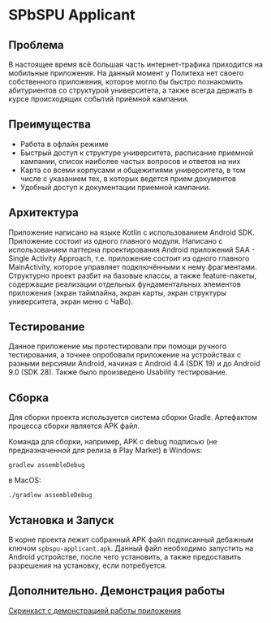 # SPbSPU Applicant

## Проблема
В настоящее время всё большая часть интернет-трафика приходится на мобильные приложения. На данный момент у Политеха нет своего собственного приложения, которое могло бы быстро познакомить абитуриентов со структурой университета, а также всегда держать в курсе происходящих событий приёмной кампании.

## Преимущества
* Работа в офлайн режиме
* Быстрый доступ к структуре университета, расписание приемной кампании, список наиболее частых вопросов и ответов на них
* Карта со всеми корпусами и общежитиями университета, в том числе с указанием тех, в которых ведется прием документов
* Удобный доступ к документации приемной кампании.

## Архитектура
Приложение написано на языке Kotlin с использованием Android SDK. Приложение состоит из одного главного модуля. Написано с использованием паттерна проектирования Android приложений SAA - Single Activity Approach, т.е. приложение состоит из одного главного MainActivity, которое управляет подключёнными к нему фрагментами.
Структурно проект разбит на базовые классы, а также feature-пакеты, содержащие реализации отдельных фундаментальных элементов приложения (экран таймлайна, экран карты, экран структуры университета, экран меню с ЧаВо).

## Тестирование
Данное приложение мы протестировали при помощи ручного тестирования, а точнее опробовали приложение на устройствах с разными версиями Android, начиная с Android 4.4 (SDK 19) и до Android 9.0 (SDK 28). Также было произведено Usability тестирование.

## Сборка
Для сборки проекта используется система сборки Gradle. Артефактом процесса сборки является APK файл.

Команда для сборки, например, APK с debug подписью (не предназначенной для релиза в Play Market) в Windows:
```
gradlew assembleDebug
```
в MacOS:
```
./gradlew assembleDebug
```

## Установка и Запуск
В корне проекта лежит собранный APK файл подписанный дебажным ключом `spbspu-applicant.apk`. Данный файл необходимо запустить на Android устройстве, после чего установить, а также предоставить разрешения на установку, если потребуется.

## Дополнительно. Демонстрация работы
[Скринкаст с демонстрацией работы приложения](https://github.com/deledzis/SPbSPU-Applicant/blob/master/screencast/screencast.mp4)
